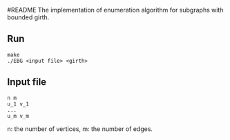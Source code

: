 #README
The implementation of enumeration algorithm for subgraphs with bounded girth. 

## Run
	make
	./EBG <input file> <girth>
## Input file
	n m
	u_1 v_1
	...
	u_m v_m
n: the number of vertices, m: the number of edges. 
